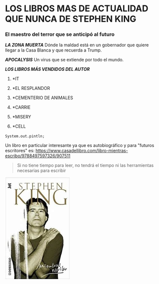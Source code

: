  
 # **LOS LIBROS MAS DE ACTUALIDAD QUE NUNCA DE STEPHEN KING**
### El maestro del terror que se anticipó al futuro

***LA ZONA MUERTA*** Dónde la maldad está en un gobernador que quiere llegar a la Casa Blanca y que recuerda a Trump.

***APOCALYSIS*** Un virus que se extiende por todo el mundo.

***LOS LIBROS MÁS VENDIDOS DEL AUTOR***

1.  *IT

2.  *EL RESPLANDOR
 
3.  *CEMENTERIO DE ANIMALES

4.  *CARRIE

5.  *MISERY

6.  *CELL


`System.out.pintln;`

Un libro en particular interesante ya que es autobiográfico y para "futuros escritores" es: <https://www.casadellibro.com/libro-mientras-escribo/9788497597326/907511> 

> Si no tiene tiempo para leer, no tendrá el tiempo
ni las herramientas necesarias para escribir

![Foto portada libro](https://github.com/inmalv/inmalv.github.io/blob/main/descargar.jfif)



